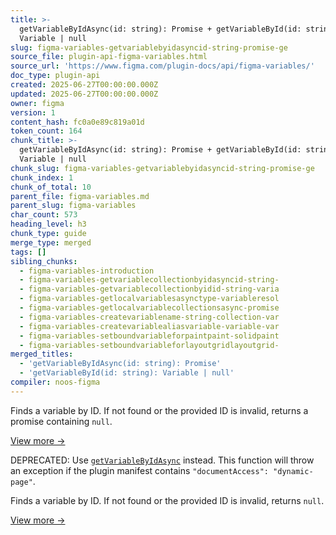 ```yaml
---
title: >-
  getVariableByIdAsync(id: string): Promise + getVariableById(id: string):
  Variable | null
slug: figma-variables-getvariablebyidasyncid-string-promise-ge
source_file: plugin-api-figma-variables.html
source_url: 'https://www.figma.com/plugin-docs/api/figma-variables/'
doc_type: plugin-api
created: 2025-06-27T00:00:00.000Z
updated: 2025-06-27T00:00:00.000Z
owner: figma
version: 1
content_hash: fc0a0e89c819a01d
token_count: 164
chunk_title: >-
  getVariableByIdAsync(id: string): Promise + getVariableById(id: string):
  Variable | null
chunk_slug: figma-variables-getvariablebyidasyncid-string-promise-ge
chunk_index: 1
chunk_of_total: 10
parent_file: figma-variables.md
parent_slug: figma-variables
char_count: 573
heading_level: h3
chunk_type: guide
merge_type: merged
tags: []
sibling_chunks:
  - figma-variables-introduction
  - figma-variables-getvariablecollectionbyidasyncid-string-
  - figma-variables-getvariablecollectionbyidid-string-varia
  - figma-variables-getlocalvariablesasynctype-variableresol
  - figma-variables-getlocalvariablecollectionsasync-promise
  - figma-variables-createvariablename-string-collection-var
  - figma-variables-createvariablealiasvariable-variable-var
  - figma-variables-setboundvariableforpaintpaint-solidpaint
  - figma-variables-setboundvariableforlayoutgridlayoutgrid-
merged_titles:
  - 'getVariableByIdAsync(id: string): Promise'
  - 'getVariableById(id: string): Variable | null'
compiler: noos-figma
---
```


Finds a variable by ID. If not found or the provided ID is invalid, returns a promise containing `null`.

[View more →](/plugin-docs/api/properties/figma-variables-getvariablebyidasync/)

DEPRECATED: Use [`getVariableByIdAsync`](/plugin-docs/api/properties/figma-variables-getvariablebyidasync/)
 instead. This function will throw an exception if the plugin manifest contains `"documentAccess": "dynamic-page"`.

Finds a variable by ID. If not found or the provided ID is invalid, returns `null`.

[View more →](/plugin-docs/api/properties/figma-variables-getvariablebyid/)
